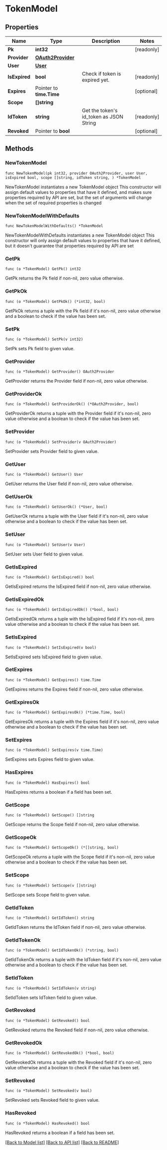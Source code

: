 # TokenModel

## Properties

Name | Type | Description | Notes
------------ | ------------- | ------------- | -------------
**Pk** | **int32** |  | [readonly] 
**Provider** | [**OAuth2Provider**](OAuth2Provider.md) |  | 
**User** | [**User**](User.md) |  | 
**IsExpired** | **bool** | Check if token is expired yet. | [readonly] 
**Expires** | Pointer to **time.Time** |  | [optional] 
**Scope** | **[]string** |  | 
**IdToken** | **string** | Get the token&#39;s id_token as JSON String | [readonly] 
**Revoked** | Pointer to **bool** |  | [optional] 

## Methods

### NewTokenModel

`func NewTokenModel(pk int32, provider OAuth2Provider, user User, isExpired bool, scope []string, idToken string, ) *TokenModel`

NewTokenModel instantiates a new TokenModel object
This constructor will assign default values to properties that have it defined,
and makes sure properties required by API are set, but the set of arguments
will change when the set of required properties is changed

### NewTokenModelWithDefaults

`func NewTokenModelWithDefaults() *TokenModel`

NewTokenModelWithDefaults instantiates a new TokenModel object
This constructor will only assign default values to properties that have it defined,
but it doesn't guarantee that properties required by API are set

### GetPk

`func (o *TokenModel) GetPk() int32`

GetPk returns the Pk field if non-nil, zero value otherwise.

### GetPkOk

`func (o *TokenModel) GetPkOk() (*int32, bool)`

GetPkOk returns a tuple with the Pk field if it's non-nil, zero value otherwise
and a boolean to check if the value has been set.

### SetPk

`func (o *TokenModel) SetPk(v int32)`

SetPk sets Pk field to given value.


### GetProvider

`func (o *TokenModel) GetProvider() OAuth2Provider`

GetProvider returns the Provider field if non-nil, zero value otherwise.

### GetProviderOk

`func (o *TokenModel) GetProviderOk() (*OAuth2Provider, bool)`

GetProviderOk returns a tuple with the Provider field if it's non-nil, zero value otherwise
and a boolean to check if the value has been set.

### SetProvider

`func (o *TokenModel) SetProvider(v OAuth2Provider)`

SetProvider sets Provider field to given value.


### GetUser

`func (o *TokenModel) GetUser() User`

GetUser returns the User field if non-nil, zero value otherwise.

### GetUserOk

`func (o *TokenModel) GetUserOk() (*User, bool)`

GetUserOk returns a tuple with the User field if it's non-nil, zero value otherwise
and a boolean to check if the value has been set.

### SetUser

`func (o *TokenModel) SetUser(v User)`

SetUser sets User field to given value.


### GetIsExpired

`func (o *TokenModel) GetIsExpired() bool`

GetIsExpired returns the IsExpired field if non-nil, zero value otherwise.

### GetIsExpiredOk

`func (o *TokenModel) GetIsExpiredOk() (*bool, bool)`

GetIsExpiredOk returns a tuple with the IsExpired field if it's non-nil, zero value otherwise
and a boolean to check if the value has been set.

### SetIsExpired

`func (o *TokenModel) SetIsExpired(v bool)`

SetIsExpired sets IsExpired field to given value.


### GetExpires

`func (o *TokenModel) GetExpires() time.Time`

GetExpires returns the Expires field if non-nil, zero value otherwise.

### GetExpiresOk

`func (o *TokenModel) GetExpiresOk() (*time.Time, bool)`

GetExpiresOk returns a tuple with the Expires field if it's non-nil, zero value otherwise
and a boolean to check if the value has been set.

### SetExpires

`func (o *TokenModel) SetExpires(v time.Time)`

SetExpires sets Expires field to given value.

### HasExpires

`func (o *TokenModel) HasExpires() bool`

HasExpires returns a boolean if a field has been set.

### GetScope

`func (o *TokenModel) GetScope() []string`

GetScope returns the Scope field if non-nil, zero value otherwise.

### GetScopeOk

`func (o *TokenModel) GetScopeOk() (*[]string, bool)`

GetScopeOk returns a tuple with the Scope field if it's non-nil, zero value otherwise
and a boolean to check if the value has been set.

### SetScope

`func (o *TokenModel) SetScope(v []string)`

SetScope sets Scope field to given value.


### GetIdToken

`func (o *TokenModel) GetIdToken() string`

GetIdToken returns the IdToken field if non-nil, zero value otherwise.

### GetIdTokenOk

`func (o *TokenModel) GetIdTokenOk() (*string, bool)`

GetIdTokenOk returns a tuple with the IdToken field if it's non-nil, zero value otherwise
and a boolean to check if the value has been set.

### SetIdToken

`func (o *TokenModel) SetIdToken(v string)`

SetIdToken sets IdToken field to given value.


### GetRevoked

`func (o *TokenModel) GetRevoked() bool`

GetRevoked returns the Revoked field if non-nil, zero value otherwise.

### GetRevokedOk

`func (o *TokenModel) GetRevokedOk() (*bool, bool)`

GetRevokedOk returns a tuple with the Revoked field if it's non-nil, zero value otherwise
and a boolean to check if the value has been set.

### SetRevoked

`func (o *TokenModel) SetRevoked(v bool)`

SetRevoked sets Revoked field to given value.

### HasRevoked

`func (o *TokenModel) HasRevoked() bool`

HasRevoked returns a boolean if a field has been set.


[[Back to Model list]](../README.md#documentation-for-models) [[Back to API list]](../README.md#documentation-for-api-endpoints) [[Back to README]](../README.md)



